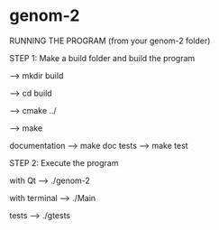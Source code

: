 # genom-2

RUNNING THE PROGRAM
(from your genom-2 folder)


STEP 1: Make a build folder and build the program
 
 
--> mkdir build 

--> cd build

--> cmake ../

--> make

documentation		--> make doc
tests 			--> make test


STEP 2: Execute the program 


with Qt  			--> ./genom-2

with terminal 		--> ./Main

tests 				--> ./gtests

